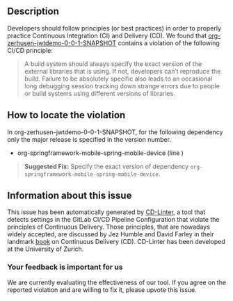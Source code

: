 
## Description
Developers should follow principles (or best practices) in order to properly practice Continuous Integration (CI) and Delivery (CD).
We found that [org-zerhusen-jwtdemo-0-0-1-SNAPSHOT](https://gitlab.com/zartc/jwt-spring-security-demo/blob/master/.gitlab-ci.yml) contains a violation of the following CI/CD principle:

> A build system should always specify the exact version of the external libraries that is using.
If not, developers can’t reproduce the build. Failure to be absolutely specific also leads to an occasional long debugging session tracking down strange errors due to people or build systems using different versions of libraries.

## How to locate the violation

In org-zerhusen-jwtdemo-0-0-1-SNAPSHOT, for the following dependency only the major release is specified in the version number.

* org-springframework-mobile-spring-mobile-device (line )

> **Suggested Fix:** Specify the exact version of dependency `org-springframework-mobile-spring-mobile-device`.

## Information about this issue

This issue has been automatically generated by [CD-Linter](https://gitlab.com/Jancso/configuration-analytics), a tool that detects settings in the GitLab CI/CD Pipeline Configuration that violate the principles of Continuous Delivery. Those principles, that are nowadays widely accepted, are discussed by Jez Humble and David Farley in their landmark [book](https://www.oreilly.com/library/view/continuous-delivery-reliable/9780321670250/) on Continuous Delivery (CD). CD-Linter has been developed at the University of Zurich.

### Your feedback is important for us
We are currently evaluating the effectiveness of our tool. If you agree on the reported violation and are willing to fix it, please upvote this issue.